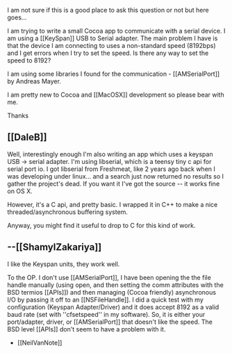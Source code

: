 I am not sure if this is a good place to ask this question or not but here goes...

I am trying to write a small Cocoa app to communicate with a serial device. I am using a [[KeySpan]] USB to Serial adapter. The main problem I have is that the device I am connecting to uses a non-standard speed (8192bps) and I get errors when I try to set the speed. Is there any way to set the speed to 8192?

I am using some libraries I found for the communication - [[AMSerialPort]] by Andreas Mayer. 

I am pretty new to Cocoa and [[MacOSX]] development so please bear with me.

Thanks

[[DaleB]]
----
Well, interestingly enough I'm also writing an app which uses a keyspan USB -> serial adapter. I'm using libserial, which is a teensy tiny c api for serial port io. I got libserial from Freshmeat, like 2 years ago back when I was developing under linux... and a search just now returned no results so I gather the project's dead. If you want it I've got the source -- it works fine on OS X.

However, it's a C api, and pretty basic. I wrapped it in C++ to make a nice threaded/asynchronous buffering system.

Anyway, you might find it useful to drop to C for this kind of work.

--[[ShamylZakariya]]
----
I like the Keyspan units, they work well.

To the OP. I don't use [[AMSerialPort]], I have been opening the the file handle manually (using open, and then setting the comm attributes with the BSD termios [[APIs]]) and then managing (Cocoa friendly) asynchronous I/O by passing it off to an [[NSFileHandle]]. I did a quick test with my configuration (Keyspan Adapter/Driver) and it does accept 8192 as a valid baud rate (set with ''cfsetspeed'' in my software). So, it is either your port/adapter, driver, or [[AMSerialPort]] that doesn't like the speed. The BSD level [[APIs]] don't seem to have a problem with it.

- [[NeilVanNote]]